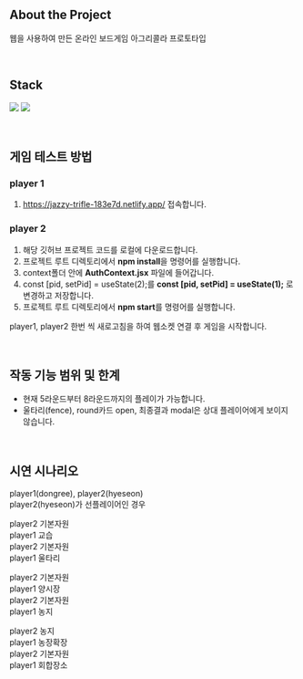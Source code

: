## About the Project

웹을 사용하여 만든 온라인 보드게임 아그리콜라 프로토타입

<br/>

## Stack

<img src="https://img.shields.io/badge/react-61DAFB?style=for-the-badge&logo=react&logoColor=black"> <img src="https://img.shields.io/badge/tailwind-FFFFFF?style=for-the-badge&logo=tailwindcss&logoColor=#38BDF8">

<br/>

## 게임 테스트 방법

### player 1

1. https://jazzy-trifle-183e7d.netlify.app/ 접속합니다.

### player 2

1. 해당 깃허브 프로젝트 코드를 로컬에 다운로드합니다.
2. 프로젝트 루트 디렉토리에서 **npm install**을 명령어를 실행합니다.
3. context폴더 안에 **AuthContext.jsx** 파일에 들어갑니다.
4. const [pid, setPid] = useState(2);를 **const [pid, setPid] = useState(1);** 로 변경하고 저장합니다.
5. 프로젝트 루트 디렉토리에서 **npm start**를 명령어를 실행합니다.

player1, player2 한번 씩 새로고침을 하여 웹소켓 연결 후 게임을 시작합니다.

<br/>

## 작동 기능 범위 및 한계

- 현재 5라운드부터 8라운드까지의 플레이가 가능합니다.
- 울타리(fence), round카드 open, 최종결과 modal은 상대 플레이어에게 보이지 않습니다.

<br/>

## 시연 시나리오

player1(dongree), player2(hyeseon)  
player2(hyeseon)가 선플레이어인 경우

player2 기본자원  
player1 교습  
player2 기본자원  
player1 울타리

player2 기본자원  
player1 양시장  
player2 기본자원  
player1 농지

player2 농지  
player1 농장확장  
player2 기본자원  
player1 회합장소
